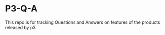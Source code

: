 # P3-Q-A
This repo is for tracking Questions and Answers on features of the products released by p3
